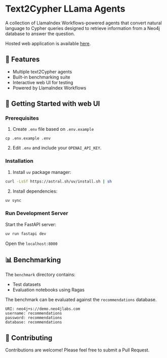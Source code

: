 # Text2Cypher LLama Agents

A collection of LlamaIndex Workflows-powered agents that convert natural language to Cypher queries designed to retrieve information from a Neo4j database to answer the question.

Hosted web application is available [here](https://text2cypher-llama-agent.up.railway.app/).

## 🎯 Features

- Multiple text2Cypher agents
- Built-in benchmarking suite
- Interactive web UI for testing
- Powered by LlamaIndex Workflows

## 🚀 Getting Started with web UI

### Prerequisites

1. Create `.env` file based on `.env.example`
```
cp .env.example .env
```
2. Edit `.env` and include your `OPENAI_API_KEY`.

### Installation

1. Install `uv` package manager:
```bash
curl -LsSf https://astral.sh/uv/install.sh | sh
```
2. Install dependencies:
```bash
uv sync
```

### Run Development Server

Start the FastAPI server:
```bash
uv run fastapi dev
```

Open the `localhost:8000`

## 📊 Benchmarking

The `benchmark` directory contains:
- Test datasets
- Evaluation notebooks using Ragas

The benchmark can be evaluated against the `recommendations` database.

```
URI: neo4j+s://demo.neo4jlabs.com
username: recommendations
password: recommendations
database: recommendations
```

## 🤝 Contributing

Contributions are welcome! Please feel free to submit a Pull Request.
